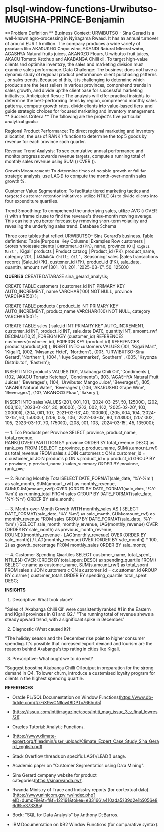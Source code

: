 # plsql-window-functions-Urwibutso-MUGISHA-PRINCE-Benjamin
**Problem Definition **
Business Context: URWIBUTSO - Sina Gerard is a well-known agro-processing in Nyiragama Rwand. It has an annual turnover of around EUR 1.5 million. The company produces a wide variety of products like AKARUSHO Grape wine, AKANDI Natural Mineral water, AGASHYA Natural fruits juices, AKANOZO Flours, Urwibutso fruit juices, AKACU Tomato Ketchup and AKABANGA Chilli oil. To target high-value clients and optimise inventory, the sales and marketing division must examine sales performance.
Data Challenge: The business does not have a dynamic study of regional product performance, client purchasing patterns , or sales trends. Because of this, it is challenging to determine which products are the best sellers in various provinces, comprehend trends in sales growth, and divide up the client base for successful marketing initiatives.
Anticipated Result: The analysis will offer practical insights to determine the best-performing items by region, comprehend monthly sales patterns, compute growth rates, divide clients into value-based tiers, and guide strategic choices for focused marketing and inventory management.
** Success Criteria **
The following are the project's five particular analytical goals: 

Regional Product Performance: To direct regional marketing and inventory allocation, the use of RANK() function to determine the top 5 goods by revenue for each province each quarter.

Revenue Trend Analysis: To see cumulative annual performance and monitor progress towards revenue targets, compute a running total of monthly sales revenue using SUM () OVER ().

Growth Measurement: To determine times of notable growth or fall for strategic analysis, use LAG () to compute the month-over-month sales growth %.

Customer Value Segmentation: To facilitate tiered marketing tactics and targeted customer retention initiatives, utilize NTILE (4) to divide clients into four expenditure quartiles.

Trend Smoothing: To comprehend the underlying sales, utilize AVG () OVER () with a frame clause to find the revenue's three-month moving average. This can help you better forecast by removing short-term volatility and revealing the underlying sales trend.
Database Schema 

Three core tables that reflect URWIBUTSO- Sina Gerard’s business.
Table definitions:
Table	|Purpose	|Key Columns	|Examples Row
customers |	Stores wholesale clients	|Customer_id (PK), name, province	101,| `Kigali Mart’, `Kigali’
products |	Product catalog |	Product_id (PK), product_name, category	201, | `AKABANGA Chilli Oil’, `Seasoning’
sales	|Sales transactions records	|Sale_id (PK), customer_id (FK), product_id (FK), sale_date, quantity, amount_rwf	|301, 101, 201, `2025-03-17’, 50, 125000

**QUERIES**
CREATE DATABASE sina_gerard_analysis;



CREATE TABLE customers (
    customer_id INT PRIMARY KEY AUTO_INCREMENT,
    name VARCHAR(100) NOT NULL,
    province VARCHAR(50)
);

CREATE TABLE products (
    product_id INT PRIMARY KEY AUTO_INCREMENT,
    product_name VARCHAR(100) NOT NULL,
    category VARCHAR(50)
);

CREATE TABLE sales (
    sale_id INT PRIMARY KEY AUTO_INCREMENT,
    customer_id INT,
    product_id INT,
    sale_date DATE,
    quantity INT,
    amount_rwf DECIMAL(10,2),
    FOREIGN KEY (customer_id) REFERENCES customers(customer_id),
    FOREIGN KEY (product_id) REFERENCES products(product_id)
);
INSERT INTO customers  VALUES
(001, 'Kigali Mart', 'Kigali'),
(002, 'Musanze Hotel', 'Northern'),
(003, 'URWIBUTSO-Sina Gerard', 'Northern'),
(004, 'Huye Supermarket', 'Southern'),
(005, 'Kayonza Distributor', 'Eastern');

INSERT INTO products  VALUES
(101, 'Akabanga Chili Oil', 'Condiments'),
(102, 'AKACU Tomato Ketchup', 'Condiments'),
(103, 'AGASHYA Natural Fruit Juices', 'Beverages'),
(104, 'Urwibutso Mango Juice', 'Beverages'),
(105, 'AKANDI Natural Water', 'Beverages'),
(106, 'AKARUSHO Grape Wine', 'Beverages'),
(107, 'AKANOZO Flour', 'Bakery');

INSERT INTO sales VALUES
(201, 001, 101, '2024-03-25', 50, 125000),
(202, 003,103, '2023-01-20', 30, 90000),
(203, 002, 102, '2025-02-20', 100, 200000),
(204, 001, 107, '2021-02-13', 40, 100000),
(205, 004, 104, '2024-12-15', 60, 150000),
(206, 005, 106, '2022-03-05', 80, 120000),
(207, 002, 105, '2023-03-10', 70, 175000),
(208, 001, 103, '2024-03-15', 45, 135000);

-- 1. Top Products per Province
SELECT province, product_name, total_revenue,    
       RANK() OVER (PARTITION BY province ORDER BY total_revenue DESC) as rank_pos
FROM (
    SELECT c.province, p.product_name, SUM(s.amount_rwf) as total_revenue
    FROM sales s
    JOIN customers c ON s.customer_id = c.customer_id
    JOIN products p ON s.product_id = p.product_id
    GROUP BY c.province, p.product_name
) sales_summary
ORDER BY province, rank_pos;

-- 2. Running Monthly Total
SELECT 
    DATE_FORMAT(sale_date, '%Y-%m') as sale_month,
    SUM(amount_rwf) as monthly_revenue,
    SUM(SUM(amount_rwf)) OVER (ORDER BY DATE_FORMAT(sale_date, '%Y-%m')) as running_total
FROM sales
GROUP BY DATE_FORMAT(sale_date, '%Y-%m')
ORDER BY sale_month;

-- 3. Month-over-Month Growth
WITH monthly_sales AS (
    SELECT
        DATE_FORMAT(sale_date, '%Y-%m') as sale_month,
        SUM(amount_rwf) as monthly_revenue
    FROM sales
    GROUP BY DATE_FORMAT(sale_date, '%Y-%m')
)
SELECT 
    sale_month,
    monthly_revenue,
    LAG(monthly_revenue) OVER (ORDER BY sale_month) as previous_month_revenue,
    ROUND(((monthly_revenue - LAG(monthly_revenue) OVER (ORDER BY sale_month)) 
          / LAG(monthly_revenue) OVER (ORDER BY sale_month)) * 100, 2) as growth_percentage
FROM monthly_sales
ORDER BY sale_month;

-- 4. Customer Spending Quartiles
SELECT
    customer_name,
    total_spent,
    NTILE(4) OVER (ORDER BY total_spent DESC) as spending_quartile
FROM (
    SELECT
        c.name as customer_name,
        SUM(s.amount_rwf) as total_spent
    FROM sales s
    JOIN customers c ON s.customer_id = c.customer_id
    GROUP BY c.name
) customer_totals
ORDER BY spending_quartile, total_spent DESC;

**INSIGHTS**
1. Descriptive: What took place?

"Sales of 'Akabanga Chilli Oil' were consistently ranked #1 in the Eastern and Kigali provinces in Q1 and Q2."
"The running total of revenue shows a steady upward trend, with a significant spike in December."

2. Diagnostic (What caused it?):

"The holiday season and the December rise point to higher consumer spending. It's possible that increased export demand and tourism are the reasons behind Akabanga's top rating in cities like Kigali.

3. Prescriptive: What ought we to do next?

"Suggest boosting Akabanga Chilli Oil output in preparation for the strong demand in Q4. To lower churn, introduce a customised loyalty program for clients in the highest spending quartile.

**REFERENCES**
- Oracle PL/SQL Documentation on Window Functions(https://www.db-fiddle.com/f/kFiX9wCNRowt8DPTo766hu/5).

- (https://issuu.com/intitimagazine/docs/intiti_mag_issue_3_v_final_lowres/28)

- Oracles Tutorial: Analytic Functions.

- (https://www.climate-expert.org/fileadmin/user_upload/Climate_Expert_Case_Study_Sina_Gerard_english.pdf).

- Stack Overflow threads on specific LAG()/LEAD() usage.

- Academic paper on "Customer Segmentation using Data Mining".

- Sina Gerard company website for product categories(https://sinarwanda.rw/).

- Rwanda Ministry of Trade and Industry reports (for contextual data).(https://www.minicom.gov.rw/index.php?eID=dumpFile&t=f&f=122191&token=e331661a410ada5239d2e1b5056e86d95e373385)

- Book: "SQL for Data Analysis" by Anthony DeBarros.

- IBM Documentation on DB2 Window Functions (for comparative syntax).




